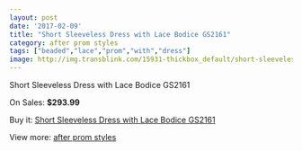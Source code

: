 ```yaml
---
layout: post
date: '2017-02-09'
title: "Short Sleeveless Dress with Lace Bodice GS2161"
category: after prom styles
tags: ["beaded","lace","prom","with","dress"]
image: http://img.transblink.com/15931-thickbox_default/short-sleeveless-dress-with-lace-bodice-gs2161.jpg
---
```

Short Sleeveless Dress with Lace Bodice GS2161

On Sales: **$293.99**
<a href="https://www.transblink.com/en/after-prom-styles/5059-short-sleeveless-dress-with-lace-bodice-gs2161.html"><amp-img layout="responsive" width="600" height="600" src="//img.transblink.com/15931-thickbox_default/short-sleeveless-dress-with-lace-bodice-gs2161.jpg" alt="Short Sleeveless Dress with Lace Bodice GS2161 0" /></a>
<a href="https://www.transblink.com/en/after-prom-styles/5059-short-sleeveless-dress-with-lace-bodice-gs2161.html"><amp-img layout="responsive" width="600" height="600" src="//img.transblink.com/15934-thickbox_default/short-sleeveless-dress-with-lace-bodice-gs2161.jpg" alt="Short Sleeveless Dress with Lace Bodice GS2161 1" /></a>
<a href="https://www.transblink.com/en/after-prom-styles/5059-short-sleeveless-dress-with-lace-bodice-gs2161.html"><amp-img layout="responsive" width="600" height="600" src="//img.transblink.com/15933-thickbox_default/short-sleeveless-dress-with-lace-bodice-gs2161.jpg" alt="Short Sleeveless Dress with Lace Bodice GS2161 2" /></a>
<a href="https://www.transblink.com/en/after-prom-styles/5059-short-sleeveless-dress-with-lace-bodice-gs2161.html"><amp-img layout="responsive" width="600" height="600" src="//img.transblink.com/15932-thickbox_default/short-sleeveless-dress-with-lace-bodice-gs2161.jpg" alt="Short Sleeveless Dress with Lace Bodice GS2161 3" /></a>

Buy it: [Short Sleeveless Dress with Lace Bodice GS2161](https://www.transblink.com/en/after-prom-styles/5059-short-sleeveless-dress-with-lace-bodice-gs2161.html "Short Sleeveless Dress with Lace Bodice GS2161")

View more: [after prom styles](https://www.transblink.com/en/55-after-prom-styles "after prom styles")
